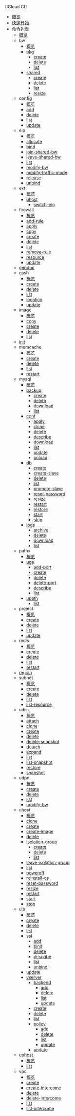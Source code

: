 <div class="sidebar_title"> UCloud CLI</div>

* [概览](/cli/README)
* [快速开始](/cli/intro)
* 命令列表
    * [概览](/cli/cmd/ucloud)
    * bw
        * [概览](/cli/cmd/ucloud/bw)
        * [pkg](/cli/cmd/ucloud/bw/pkg)
            * [create](/cli/cmd/ucloud/bw/pkg/create)
            * [delete](/cli/cmd/ucloud/bw/pkg/delete)
            * [list](/cli/cmd/ucloud/bw/pkg/list)
        * [shared](/cli/cmd/ucloud/bw/shared)
            * [create](/cli/cmd/ucloud/bw/shared/create)
            * [delete](/cli/cmd/ucloud/bw/shared/delete)
            * [list](/cli/cmd/ucloud/bw/shared/list)
            * [resize](/cli/cmd/ucloud/bw/shared/resize)
    * config
        * [概览](/cli/cmd/ucloud/config)
        * [add](/cli/cmd/ucloud/config/add)
        * [delete](/cli/cmd/ucloud/config/delete)
        * [list](/cli/cmd/ucloud/config/list)
        * [update](/cli/cmd/ucloud/config/update)
    * eip
        * [概览](/cli/cmd/ucloud/eip)
        * [allocate](/cli/cmd/ucloud/eip/allocate)
        * [bind](/cli/cmd/ucloud/eip/bind)
        * [join-shared-bw](/cli/cmd/ucloud/eip/join-shared-bw)
        * [leave-shared-bw](/cli/cmd/ucloud/eip/leave-shared-bw)
        * [list](/cli/cmd/ucloud/eip/list)
        * [modify-bw](/cli/cmd/ucloud/eip/modify-bw)
        * [modify-traffic-mode](/cli/cmd/ucloud/eip/modify-traffic-mode)
        * [release](/cli/cmd/ucloud/eip/release)
        * [unbind](/cli/cmd/ucloud/eip/unbind)
    * ext
        * [概览](/cli/cmd/ucloud/ext)
        * [uhost](/cli/cmd/ucloud/ext/uhost)
            * [switch-eip](/cli/cmd/ucloud/ext/uhost/switch-eip)
    * firewall
        * [概览](/cli/cmd/ucloud/firewall)
        * [add-rule](/cli/cmd/ucloud/firewall/add-rule)
        * [apply](/cli/cmd/ucloud/firewall/apply)
        * [copy](/cli/cmd/ucloud/firewall/copy)
        * [create](/cli/cmd/ucloud/firewall/create)
        * [delete](/cli/cmd/ucloud/firewall/delete)
        * [list](/cli/cmd/ucloud/firewall/list)
        * [remove-rule](/cli/cmd/ucloud/firewall/remove-rule)
        * [resource](/cli/cmd/ucloud/firewall/resource)
        * [update](/cli/cmd/ucloud/firewall/update)
    * [gendoc](/cli/cmd/ucloud/gendoc)
    * gssh
        * [概览](/cli/cmd/ucloud/gssh)
        * [create](/cli/cmd/ucloud/gssh/create)
        * [delete](/cli/cmd/ucloud/gssh/delete)
        * [list](/cli/cmd/ucloud/gssh/list)
        * [location](/cli/cmd/ucloud/gssh/location)
        * [update](/cli/cmd/ucloud/gssh/update)
    * image
        * [概览](/cli/cmd/ucloud/image)
        * [copy](/cli/cmd/ucloud/image/copy)
        * [create](/cli/cmd/ucloud/image/create)
        * [delete](/cli/cmd/ucloud/image/delete)
        * [list](/cli/cmd/ucloud/image/list)
    * [init](/cli/cmd/ucloud/init)
    * memcache
        * [概览](/cli/cmd/ucloud/memcache)
        * [create](/cli/cmd/ucloud/memcache/create)
        * [delete](/cli/cmd/ucloud/memcache/delete)
        * [list](/cli/cmd/ucloud/memcache/list)
        * [restart](/cli/cmd/ucloud/memcache/restart)
    * mysql
        * [概览](/cli/cmd/ucloud/mysql)
        * [backup](/cli/cmd/ucloud/mysql/backup)
            * [create](/cli/cmd/ucloud/mysql/backup/create)
            * [delete](/cli/cmd/ucloud/mysql/backup/delete)
            * [download](/cli/cmd/ucloud/mysql/backup/download)
            * [list](/cli/cmd/ucloud/mysql/backup/list)
        * [conf](/cli/cmd/ucloud/mysql/conf)
            * [apply](/cli/cmd/ucloud/mysql/conf/apply)
            * [clone](/cli/cmd/ucloud/mysql/conf/clone)
            * [delete](/cli/cmd/ucloud/mysql/conf/delete)
            * [describe](/cli/cmd/ucloud/mysql/conf/describe)
            * [download](/cli/cmd/ucloud/mysql/conf/download)
            * [list](/cli/cmd/ucloud/mysql/conf/list)
            * [update](/cli/cmd/ucloud/mysql/conf/update)
            * [upload](/cli/cmd/ucloud/mysql/conf/upload)
        * [db](/cli/cmd/ucloud/mysql/db)
            * [create](/cli/cmd/ucloud/mysql/db/create)
            * [create-slave](/cli/cmd/ucloud/mysql/db/create-slave)
            * [delete](/cli/cmd/ucloud/mysql/db/delete)
            * [list](/cli/cmd/ucloud/mysql/db/list)
            * [promote-slave](/cli/cmd/ucloud/mysql/db/promote-slave)
            * [reset-password](/cli/cmd/ucloud/mysql/db/reset-password)
            * [resize](/cli/cmd/ucloud/mysql/db/resize)
            * [restart](/cli/cmd/ucloud/mysql/db/restart)
            * [restore](/cli/cmd/ucloud/mysql/db/restore)
            * [start](/cli/cmd/ucloud/mysql/db/start)
            * [stop](/cli/cmd/ucloud/mysql/db/stop)
        * [logs](/cli/cmd/ucloud/mysql/logs)
            * [archive](/cli/cmd/ucloud/mysql/logs/archive)
            * [delete](/cli/cmd/ucloud/mysql/logs/delete)
            * [download](/cli/cmd/ucloud/mysql/logs/download)
            * [list](/cli/cmd/ucloud/mysql/logs/list)
    * pathx
        * [概览](/cli/cmd/ucloud/pathx)
        * [uga](/cli/cmd/ucloud/pathx/uga)
            * [add-port](/cli/cmd/ucloud/pathx/uga/add-port)
            * [create](/cli/cmd/ucloud/pathx/uga/create)
            * [delete](/cli/cmd/ucloud/pathx/uga/delete)
            * [delete-port](/cli/cmd/ucloud/pathx/uga/delete-port)
            * [describe](/cli/cmd/ucloud/pathx/uga/describe)
            * [list](/cli/cmd/ucloud/pathx/uga/list)
        * [upath](/cli/cmd/ucloud/pathx/upath)
            * [list](/cli/cmd/ucloud/pathx/upath/list)
    * project
        * [概览](/cli/cmd/ucloud/project)
        * [create](/cli/cmd/ucloud/project/create)
        * [delete](/cli/cmd/ucloud/project/delete)
        * [list](/cli/cmd/ucloud/project/list)
        * [update](/cli/cmd/ucloud/project/update)
    * redis
        * [概览](/cli/cmd/ucloud/redis)
        * [create](/cli/cmd/ucloud/redis/create)
        * [delete](/cli/cmd/ucloud/redis/delete)
        * [list](/cli/cmd/ucloud/redis/list)
        * [restart](/cli/cmd/ucloud/redis/restart)
    * [region](/cli/cmd/ucloud/region)
    * subnet
        * [概览](/cli/cmd/ucloud/subnet)
        * [create](/cli/cmd/ucloud/subnet/create)
        * [delete](/cli/cmd/ucloud/subnet/delete)
        * [list](/cli/cmd/ucloud/subnet/list)
        * [list-resource](/cli/cmd/ucloud/subnet/list-resource)
    * udisk
        * [概览](/cli/cmd/ucloud/udisk)
        * [attach](/cli/cmd/ucloud/udisk/attach)
        * [clone](/cli/cmd/ucloud/udisk/clone)
        * [create](/cli/cmd/ucloud/udisk/create)
        * [delete](/cli/cmd/ucloud/udisk/delete)
        * [delete-snapshot](/cli/cmd/ucloud/udisk/delete-snapshot)
        * [detach](/cli/cmd/ucloud/udisk/detach)
        * [expand](/cli/cmd/ucloud/udisk/expand)
        * [list](/cli/cmd/ucloud/udisk/list)
        * [list-snapshot](/cli/cmd/ucloud/udisk/list-snapshot)
        * [restore](/cli/cmd/ucloud/udisk/restore)
        * [snapshot](/cli/cmd/ucloud/udisk/snapshot)
    * udpn
        * [概览](/cli/cmd/ucloud/udpn)
        * [create](/cli/cmd/ucloud/udpn/create)
        * [delete](/cli/cmd/ucloud/udpn/delete)
        * [list](/cli/cmd/ucloud/udpn/list)
        * [modify-bw](/cli/cmd/ucloud/udpn/modify-bw)
    * uhost
        * [概览](/cli/cmd/ucloud/uhost)
        * [clone](/cli/cmd/ucloud/uhost/clone)
        * [create](/cli/cmd/ucloud/uhost/create)
        * [create-image](/cli/cmd/ucloud/uhost/create-image)
        * [delete](/cli/cmd/ucloud/uhost/delete)
        * [isolation-group](/cli/cmd/ucloud/uhost/isolation-group)
            * [create](/cli/cmd/ucloud/uhost/isolation-group/create)
            * [delete](/cli/cmd/ucloud/uhost/isolation-group/delete)
            * [list](/cli/cmd/ucloud/uhost/isolation-group/list)
        * [leave-isolation-group](/cli/cmd/ucloud/uhost/leave-isolation-group)
        * [list](/cli/cmd/ucloud/uhost/list)
        * [poweroff](/cli/cmd/ucloud/uhost/poweroff)
        * [reinstall-os](/cli/cmd/ucloud/uhost/reinstall-os)
        * [reset-password](/cli/cmd/ucloud/uhost/reset-password)
        * [resize](/cli/cmd/ucloud/uhost/resize)
        * [restart](/cli/cmd/ucloud/uhost/restart)
        * [start](/cli/cmd/ucloud/uhost/start)
        * [stop](/cli/cmd/ucloud/uhost/stop)
    * ulb
        * [概览](/cli/cmd/ucloud/ulb)
        * [create](/cli/cmd/ucloud/ulb/create)
        * [delete](/cli/cmd/ucloud/ulb/delete)
        * [list](/cli/cmd/ucloud/ulb/list)
        * [ssl](/cli/cmd/ucloud/ulb/ssl)
            * [add](/cli/cmd/ucloud/ulb/ssl/add)
            * [bind](/cli/cmd/ucloud/ulb/ssl/bind)
            * [delete](/cli/cmd/ucloud/ulb/ssl/delete)
            * [describe](/cli/cmd/ucloud/ulb/ssl/describe)
            * [list](/cli/cmd/ucloud/ulb/ssl/list)
            * [unbind](/cli/cmd/ucloud/ulb/ssl/unbind)
        * [update](/cli/cmd/ucloud/ulb/update)
        * [vserver](/cli/cmd/ucloud/ulb/vserver)
            * [backend](/cli/cmd/ucloud/ulb/vserver/backend)
                * [add](/cli/cmd/ucloud/ulb/vserver/backend/add)
                * [delete](/cli/cmd/ucloud/ulb/vserver/backend/delete)
                * [list](/cli/cmd/ucloud/ulb/vserver/backend/list)
                * [update](/cli/cmd/ucloud/ulb/vserver/backend/update)
            * [create](/cli/cmd/ucloud/ulb/vserver/create)
            * [delete](/cli/cmd/ucloud/ulb/vserver/delete)
            * [list](/cli/cmd/ucloud/ulb/vserver/list)
            * [policy](/cli/cmd/ucloud/ulb/vserver/policy)
                * [add](/cli/cmd/ucloud/ulb/vserver/policy/add)
                * [delete](/cli/cmd/ucloud/ulb/vserver/policy/delete)
                * [list](/cli/cmd/ucloud/ulb/vserver/policy/list)
                * [update](/cli/cmd/ucloud/ulb/vserver/policy/update)
            * [update](/cli/cmd/ucloud/ulb/vserver/update)
    * uphost
        * [概览](/cli/cmd/ucloud/uphost)
        * [list](/cli/cmd/ucloud/uphost/list)
    * vpc
        * [概览](/cli/cmd/ucloud/vpc)
        * [create](/cli/cmd/ucloud/vpc/create)
        * [create-intercome](/cli/cmd/ucloud/vpc/create-intercome)
        * [delete](/cli/cmd/ucloud/vpc/delete)
        * [delete-intercome](/cli/cmd/ucloud/vpc/delete-intercome)
        * [list](/cli/cmd/ucloud/vpc/list)
        * [list-intercome](/cli/cmd/ucloud/vpc/list-intercome)
